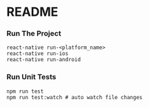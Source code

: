 # README

### Run The Project

```
react-native run-<platform_name>
react-native run-ios
react-native run-android
```

### Run Unit Tests

```
npm run test
npm run test:watch # auto watch file changes
```
